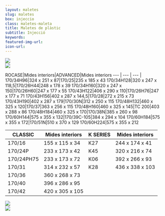 ```yaml
---
layout: maletes
slug: maletes
box: injeccio
class: maletes-maleta
title: Maletes de plàstic
subtitle: Injecció
keywords: 
featured-img-url:
icon-url: 
--- 
```


<p class="text-center"><img src="{{ site.base_url }}/assets/img/01-thumbnail-box-fort-maletes-plastic-injeccio-logo-plastica-panaro.jpg"><br/><img src="{{ site.base_url }}/assets/img/01-thumbnail-box-fort-maletes-plastic-injeccio-plastica-panaro-170-48-h132-gris.jpg"></p>

ROCASE|Mides interiors|ADVANCED|Mides interiors
--- | --- | --- |
170/34H96|324 x 251 x 87|170/25|235 x 185 x 43
170/34H128|320 x 247 x 118,5|170/26H44|248 x 178 x 39
170/34H160|320 x 247 x 150|170/26H60|247 x 177 x 55
170/43H122|406 x 290 x 110|170/26H76|247 x 177 x 71
170/43H156|402 x 287 x 144,5|170/28|272 x 215 x 73
170/43H190|402 x 287 x 179|170/30N|312 x 250 x 115
170/48H132|460 x 325 x 120|170/37|363 x 256 x 115
170/48H160|460 x 325 x 145|TC 200|403 x 288 x 86
170/48H184|460 x 325 x 170|170/38N|385 x 260 x 98
170/60H144|575 x 355 x 132|170/39C-105|384 x 294 x 104
170/60H184|575 x 355 x 172|170/51N|510 x 370 x 129
170/60H224|575 x 355 x 212

CLASSIC|Mides interiors|K SERIES|Mides interiors
--- | --- |--- | ---
170/16|155 x 115 x 34|K27|244 x 174 x 41
170/24P|233 x 173 x 42|K45|320 x 216 x 74
170/24PH75|233 x 173 x 72|K06|392 x 266 x 93
170/31|314 x 232 x 57|K28|436 x 338 x 103
170/36|360 x 268 x 73
170/40|396 x 286 x 95 		  	 
170/42|420 x 305 x 105

<p class="text-center"><img src="{{ site.base_url }}/assets/img/01-thumbnail-box-fort-maletes-plastic-injeccio-logo-hofbauer.jpg"><br/><img src="{{ site.base_url }}/assets/img/01-thumbnail-box-fort-maletes-plastic-injeccio-hofbauer-minibag.jpg"></p>
